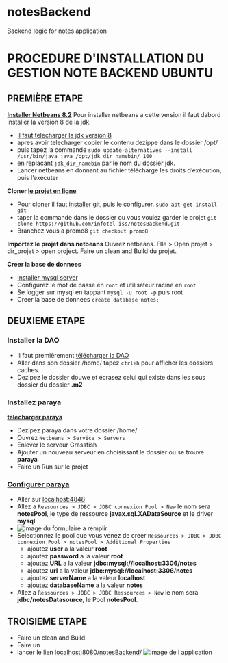 # notesBackend
Backend logic for notes application

# PROCEDURE D'INSTALLATION DU GESTION NOTE BACKEND UBUNTU

## PREMIÈRE ETAPE
**[Installer Netbeans 8.2](https://netbeans.org/downloads/)**
Pour installer netbeans a cette version il faut dabord installer la version 8  de la jdk. 

- [Il faut telecharger la jdk version 8](https://doc.ubuntu-fr.org/openjdk)
- apres avoir telecharger copier le contenu dezippe dans le dossier /opt/
- puis tapez la commande `sudo update-alternatives --install /usr/bin/java java /opt/jdk_dir_namebin/ 100`
- en replacant `jdk_dir_namebin` par le nom du dossier jdk.
- Lancer netbeans en donnant au fichier télécharge les droits d’exécution, puis l’exécuter

**Cloner [le projet en ligne](https://github.com/infotel-iss/notesBackend)**

- Pour cloner il faut [installer git](https://www.supinfo.com/articles/single/1410-installer-utiliser-git-ubuntu), puis le configurer. `sudo apt-get install git`
- taper la commande dans le dossier ou vous voulez garder le projet `git clone https://github.com/infotel-iss/notesBackend.git`
- Branchez vous a promo8 `git checkout promo8`

**Importez le projet dans netbeans**
Ouvrez netbeans. FIle > Open projet > dir_projet > open project.
Faire un clean and Build du projet.

**Creer la base de donnees**

- [Installer mysql server ](https://doc.ubuntu-fr.org/mysql)
- Configurez le mot de passe en `root` et utilisateur racine en `root`
- Se logger sur mysql en tappant `mysql -u root -p` puis root
- Creer la base de donnees `create database notes;`

## DEUXIEME ETAPE
### Installer la DAO 

- Il faut premièrement [télécharger la DAO](https://www.dropbox.com/s/wog83m224fdu9un/com.zip?dl=0)
- Aller dans son dossier /home/ tapez `ctrl+h` pour afficher les dossiers caches.
- Dezipez le dossier douwe et écrasez celui qui existe dans les sous dossier du dossier **.m2**

### Installez paraya
**[telecharger paraya](https://www.payara.fish/downloads)**

- Dezipez paraya dans votre dossier /home/
- Ouvrez `Netbeans > Service > Servers `
- Enlever le serveur Grassfish
- Ajouter un nouveau serveur en choisissant le dossier ou se trouve **paraya**
- Faire un Run sur le projet

### [Configurer paraya](http://localhost:4848/common/index.jsf)

- Aller sur [localhost:4848](http://localhost:4848/common/index.jsf)
- Allez a `Ressources > JDBC > JDBC connexion Pool > New` le nom sera **notesPool**, le type de ressource **javax.sql.XADataSource** et le driver **mysql**
- ![Image du formulaire a remplir](https://user-images.githubusercontent.com/28540205/29662014-c4e5544a-88bd-11e7-86dd-18f84b92af8d.png)
- Selectionnez le pool que vous venez de creer  `Ressources > JDBC > JDBC connexion Pool > notesPool > Additional Properties`
  - ajoutez **user** a la valeur **root**
  - ajoutez **password** a la valeur **root**
  - ajoutez **URL** a la valeur **jdbc:mysql://localhost:3306/notes**
  - ajoutez **url** a la valeur **jdbc:mysql://localhost:3306/notes**
  - ajoutez **serverName** a la valeur **localhost**
  - ajoutez **databaseName** a la valeur **notes** 
- Allez a `Ressources > JDBC > JDBC Ressources > New` le nom sera **jdbc/notesDatasource**, le Pool **notesPool**.

## TROISIEME ETAPE 

- Faire un clean and Build
- Faire un 
- lancer le lien [localhost:8080/notesBackend/](http://localhost:8080/notesBackend/)
![image de l application](https://user-images.githubusercontent.com/28540205/29739883-10aa3d26-8a41-11e7-8aef-c67a88932dd1.png)
